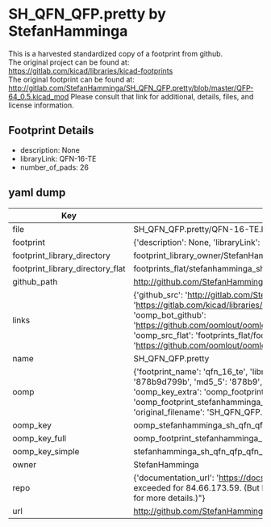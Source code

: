 # SH_QFN_QFP.pretty by StefanHamminga  
This is a harvested standardized copy of a footprint from github.  
The original project can be found at:  
https://gitlab.com/kicad/libraries/kicad-footprints  
The original footprint can be found at:
http://gitlab.com/StefanHamminga/SH_QFN_QFP.pretty/blob/master/QFP-64_0.5.kicad_mod
Please consult that link for additional, details, files, and license information.  
## Footprint Details
* description: None  
* libraryLink: QFN-16-TE  
* number_of_pads: 26  
## yaml dump  
| Key | Value |  
| --- | --- |  
| file | SH_QFN_QFP.pretty/QFN-16-TE.kicad_mod |  
| footprint | {'description': None, 'libraryLink': 'QFN-16-TE', 'number_of_pads': 26} |  
| footprint_library_directory | footprint_library_owner/StefanHamminga_SH_QFN_QFP.pretty |  
| footprint_library_directory_flat | footprints_flat/stefanhamminga_sh_qfn_qfp_qfn_16_te/working |  
| github_path | http://github.com/StefanHamminga/SH_QFN_QFP.pretty/blob/master/QFN-16-TE.kicad_mod |  
| links | {'github_src': 'http://gitlab.com/StefanHamminga/SH_QFN_QFP.pretty/blob/master/QFP-64_0.5.kicad_mod', 'github_src_repo': 'https://gitlab.com/kicad/libraries/kicad-footprints', 'oomp_bot': 'footprints/stefanhamminga_sh_qfn_qfp_qfn_16_te/working', 'oomp_bot_github': 'https://github.com/oomlout/oomlout_oomp_footprint_bot/tree/main/footprints/stefanhamminga_sh_qfn_qfp_qfn_16_te/working', 'oomp_src_flat': 'footprints_flat/footprints_flat/stefanhamminga_sh_qfn_qfp_qfn_16_te/working', 'oomp_src_flat_github': 'https://github.com/oomlout/oomlout_oomp_footprint_src/tree/main/footprints_flat/stefanhamminga_sh_qfn_qfp_qfn_16_te/working'} |  
| name | SH_QFN_QFP.pretty |  
| oomp | {'footprint_name': 'qfn_16_te', 'library_name': 'sh_qfn_qfp', 'md5': '878b9d799b0bbd2abde7f25e8af32a5b', 'md5_10': '878b9d799b', 'md5_5': '878b9', 'md5_6': '878b9d', 'oomp_key': 'oomp_stefanhamminga_sh_qfn_qfp_qfn_16_te', 'oomp_key_extra': 'oomp_footprint_stefanhamminga_sh_qfn_qfp_qfn_16_te', 'oomp_key_full': 'oomp_footprint_stefanhamminga_sh_qfn_qfp_qfn_16_te_878b9d', 'oomp_key_simple': 'stefanhamminga_sh_qfn_qfp_qfn_16_te', 'original_filename': 'SH_QFN_QFP.pretty/QFN-16-TE.kicad_mod', 'owner_name': 'stefanhamminga'} |  
| oomp_key | oomp_stefanhamminga_sh_qfn_qfp_qfn_16_te |  
| oomp_key_full | oomp_footprint_stefanhamminga_sh_qfn_qfp_qfn_16_te |  
| oomp_key_simple | stefanhamminga_sh_qfn_qfp_qfn_16_te |  
| owner | StefanHamminga |  
| repo | {'documentation_url': 'https://docs.github.com/rest/overview/resources-in-the-rest-api#rate-limiting', 'message': "API rate limit exceeded for 84.66.173.59. (But here's the good news: Authenticated requests get a higher rate limit. Check out the documentation for more details.)"} |  
| url | http://github.com/StefanHamminga/SH_QFN_QFP.pretty |  

